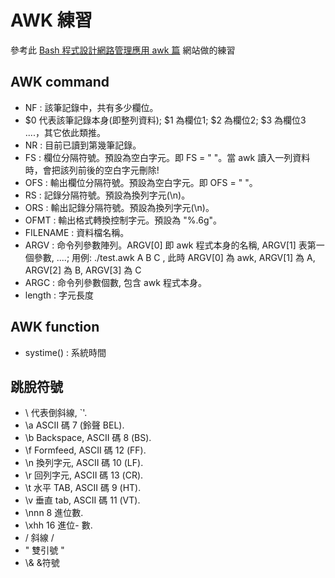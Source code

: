 # AWK 練習

參考此 [Bash 程式設計網路管理應用 awk 篇](http://tech.ols3.net/techdoc/old/awk_intro/) 網站做的練習



## AWK command

- NF : 該筆記錄中，共有多少欄位。
- $0 代表該筆記錄本身(即整列資料); $1 為欄位1; $2 為欄位2; $3 為欄位3 ....，其它依此類推。
- NR : 目前已讀到第幾筆記錄。
- FS : 欄位分隔符號。預設為空白字元。即 FS = " "。當 awk 讀入一列資料時，會把該列前後的空白字元刪除!
- OFS : 輸出欄位分隔符號。預設為空白字元。即 OFS = " "。
- RS : 記錄分隔符號。預設為換列字元(\n)。
- ORS : 輸出記錄分隔符號。預設為換列字元(\n)。
- OFMT : 輸出格式轉換控制字元。預設為 "%.6g"。
- FILENAME : 資料檔名稱。
- ARGV : 命令列參數陣列。ARGV[0] 即 awk 程式本身的名稱, ARGV[1] 表第一個參數, ....; 用例: ./test.awk A B C , 此時 ARGV[0] 為 awk, ARGV[1] 為 A, ARGV[2] 為 B, ARGV[3] 為 C
- ARGC : 命令列參數個數, 包含 awk 程式本身。
- length : 字元長度

## AWK function
- systime()  : 系統時間

## 跳脫符號

- \\ 代表倒斜線, `\'.
- \a ASCII 碼 7 (鈴聲 BEL).
- \b Backspace, ASCII 碼 8 (BS).
- \f Formfeed, ASCII 碼 12 (FF).
- \n 換列字元, ASCII 碼 10 (LF).
- \r 回列字元, ASCII 碼 13 (CR).
- \t 水平 TAB, ASCII 碼 9 (HT).
- \v 垂直 tab, ASCII 碼 11 (VT).
- \nnn 8 進位數.
- \xhh 16 進位- 數.
- \/ 斜線 /
- \" 雙引號 "
-  \\& &符號